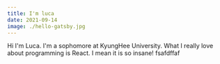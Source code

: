 ```yaml
---
title: I'm luca
date: 2021-09-14
image: ./hello-gatsby.jpg
---
```


Hi I'm Luca. I'm a sophomore at KyungHee University. What I really love about programming is React. I mean it is so insane!
fsafdffaf
